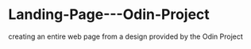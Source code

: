 # Landing-Page---Odin-Project
creating an entire web page from a design provided by the Odin Project
